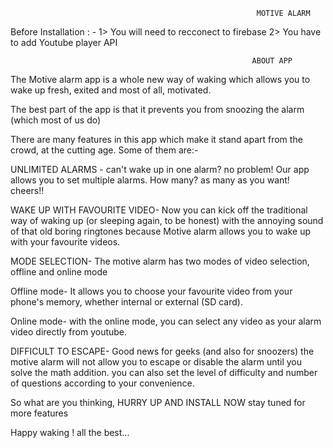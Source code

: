                                                            MOTIVE ALARM
                                                           
Before Installation : - 1> You will need to recconect to firebase
                        2> You have to add Youtube player API 
                        
                        
                        
                        
                                                          ABOUT APP
                        
The Motive alarm app is a whole new way of waking which allows you to wake up fresh, exited and most of all, motivated.

The best part of the app is that it prevents you from snoozing the alarm (which most of us do)

There are many features in this app which make it stand apart from the crowd, at the cutting age. Some of them are:-

UNLIMITED ALARMS -
can't wake up in one alarm? no problem! Our app allows you to set multiple alarms.
How many? as many as you want! cheers!!

WAKE UP WITH FAVOURITE VIDEO-
Now you can kick off the traditional way of waking up (or sleeping again, to be honest) with the annoying sound of that old boring ringtones because Motive alarm allows you to wake up with your favourite videos.


MODE SELECTION-
The motive alarm has two modes of video selection, offline and online mode

Offline mode-
It allows you to choose your favourite video from your phone's memory, whether internal or external (SD card).

Online mode-
with the online mode, you can select any video as your alarm video directly from
youtube.

DIFFICULT TO ESCAPE-
Good news for geeks (and also for snoozers) the motive alarm will not allow you to escape or disable the alarm until you solve the math addition. you can also set the level of difficulty and number of questions according to your convenience.

So what are you thinking, HURRY UP AND INSTALL NOW
stay tuned for more features

Happy waking ! all the best... 
